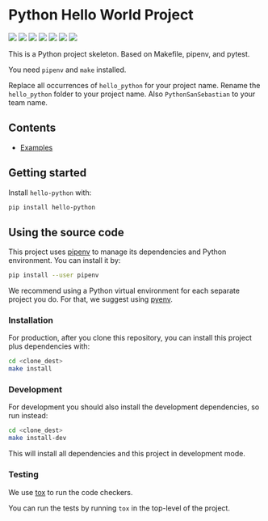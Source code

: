 
# Python Hello World Project

[![](https://img.shields.io/pypi/v/hello-python.svg)](https://pypi.org/project/hello-python/)
[![](https://travis-ci.org/PythonSanSebastian/hello-python.svg?branch=master)](https://travis-ci.org/PythonSanSebastian/hello-python)
[![](https://api.codeclimate.com/v1/badges/a39e55b85bfcc31204b9/maintainability)](https://codeclimate.com/github/PythonSanSebastian/hello-python/maintainability)
[![](https://api.codeclimate.com/v1/badges/a39e55b85bfcc31204b9/test_coverage)](https://codeclimate.com/github/PythonSanSebastian/hello-python/test_coverage)
[![](https://readthedocs.org/projects/hello-python/badge/?version=latest)](https://hello-python.readthedocs.io/en/latest/)
[![](https://img.shields.io/badge/%20%20%F0%9F%93%A6%F0%9F%9A%80-semantic--release-e10079.svg)](https://github.com/semantic-release/semantic-release)
[![](https://badges.renovateapi.com/github/PythonSanSebastian/hello-python)](https://renovatebot.com/)


This is a Python project skeleton.
Based on Makefile, pipenv, and pytest.

You need `pipenv` and `make` installed.

Replace all occurrences of `hello_python` for your project name.
Rename the `hello_python` folder to your project name.
Also `PythonSanSebastian` to your team name.

## Contents

* [Examples](examples.md)

## Getting started

Install `hello-python` with:

```bash
pip install hello-python
```

## Using the source code

This project uses [pipenv](https://pipenv.readthedocs.io) to manage its dependencies
and Python environment. You can install it by:

```bash
pip install --user pipenv
```

We recommend using a Python virtual environment for each separate project you do.
For that, we suggest using [pyenv](https://github.com/pyenv/pyenv-installer).

### Installation

For production, after you clone this repository,
you can install this project plus dependencies with:

```bash
cd <clone_dest>
make install
```

### Development

For development you should also install the development dependencies,
so run instead:

```bash
cd <clone_dest>
make install-dev
```

This will install all dependencies and this project in development mode.

### Testing

We use [tox](https://tox.readthedocs.io/en/latest/) to run the code checkers.

You can run the tests by running `tox` in the top-level of the project.
